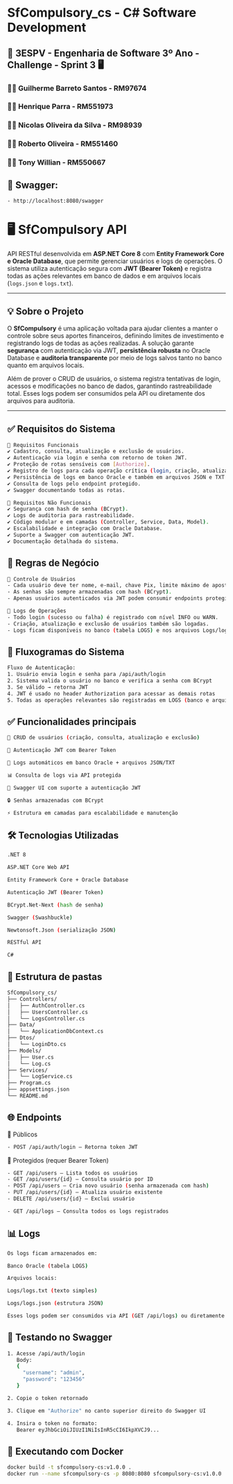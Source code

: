 ﻿# SfCompulsory_cs - C# Software Development

## 🚀 3ESPV - Engenharia de Software 3º Ano - Challenge - Sprint 3 🖥️
### 🧑‍💻 Guilherme Barreto Santos - RM97674
### 🧑‍💻 Henrique Parra - RM551973
### 🧑‍💻 Nicolas Oliveira da Silva - RM98939
### 🧑‍💻 Roberto Oliveira - RM551460
### 🧑‍💻 Tony Willian - RM550667

## 📄 Swagger:
	- http://localhost:8080/swagger

# 🖥️  SfCompulsory API

API RESTful desenvolvida em **ASP.NET Core 8** com **Entity Framework Core e Oracle Database**, que permite gerenciar usuários e logs de operações. O sistema utiliza autenticação segura com **JWT (Bearer Token)** e registra todas as ações relevantes em banco de dados e em arquivos locais (`logs.json` e `logs.txt`).

---

## 💡 Sobre o Projeto

O **SfCompulsory** é uma aplicação voltada para ajudar clientes a manter o controle sobre seus aportes financeiros, definindo limites de investimento e registrando logs de todas as ações realizadas. A solução garante **segurança** com autenticação via JWT, **persistência robusta** no Oracle Database e **auditoria transparente** por meio de logs salvos tanto no banco quanto em arquivos locais.

Além de prover o CRUD de usuários, o sistema registra tentativas de login, acessos e modificações no banco de dados, garantindo rastreabilidade total. Esses logs podem ser consumidos pela API ou diretamente dos arquivos para auditoria.

---

## ✅ Requisitos do Sistema
```bash
🔹 Requisitos Funcionais
✔️ Cadastro, consulta, atualização e exclusão de usuários.
✔️ Autenticação via login e senha com retorno de token JWT.
✔️ Proteção de rotas sensíveis com [Authorize].
✔️ Registro de logs para cada operação crítica (login, criação, atualização e exclusão).
✔️ Persistência de logs em banco Oracle e também em arquivos JSON e TXT.
✔️ Consulta de logs pelo endpoint protegido.
✔️ Swagger documentando todas as rotas.

🔹 Requisitos Não Funcionais
✔️ Segurança com hash de senha (BCrypt).
✔️ Logs de auditoria para rastreabilidade.
✔️ Código modular e em camadas (Controller, Service, Data, Model).
✔️ Escalabilidade e integração com Oracle Database.
✔️ Suporte a Swagger com autenticação JWT.
✔️ Documentação detalhada do sistema.
```

## 🔄 Regras de Negócio
```bash
🔐 Controle de Usuários
- Cada usuário deve ter nome, e-mail, chave Pix, limite máximo de aposta, username e senha.
- As senhas são sempre armazenadas com hash (BCrypt).
- Apenas usuários autenticados via JWT podem consumir endpoints protegidos.

🧾 Logs de Operações
- Todo login (sucesso ou falha) é registrado com nível INFO ou WARN.
- Criação, atualização e exclusão de usuários também são logadas.
- Logs ficam disponíveis no banco (tabela LOGS) e nos arquivos Logs/logs.json e Logs/logs.txt.
```

## 🧩 Fluxogramas do Sistema
```bash
Fluxo de Autenticação:
1. Usuário envia login e senha para /api/auth/login
2. Sistema valida o usuário no banco e verifica a senha com BCrypt
3. Se válido → retorna JWT
4. JWT é usado no header Authorization para acessar as demais rotas
5. Todas as operações relevantes são registradas em LOGS (banco e arquivos)
```

## ✅ Funcionalidades principais
```bash
👤 CRUD de usuários (criação, consulta, atualização e exclusão)

🔐 Autenticação JWT com Bearer Token

🧾 Logs automáticos em banco Oracle + arquivos JSON/TXT

📊 Consulta de logs via API protegida

📄 Swagger UI com suporte a autenticação JWT

🔒 Senhas armazenadas com BCrypt

⚡ Estrutura em camadas para escalabilidade e manutenção
```

## 🛠️ Tecnologias Utilizadas
```bash
.NET 8

ASP.NET Core Web API

Entity Framework Core + Oracle Database

Autenticação JWT (Bearer Token)

BCrypt.Net-Next (hash de senha)

Swagger (Swashbuckle)

Newtonsoft.Json (serialização JSON)

RESTful API

C#
```

## 📁 Estrutura de pastas
```bash
SfCompulsory_cs/
├── Controllers/
│   ├── AuthController.cs
│   ├── UsersController.cs
│   └── LogsController.cs
├── Data/
│   └── ApplicationDbContext.cs
├── Dtos/
│   └── LoginDto.cs
├── Models/
│   ├── User.cs
│   └── Log.cs
├── Services/
│   └── LogService.cs
├── Program.cs
├── appsettings.json
└── README.md
```

## 🌐 Endpoints
📌 Públicos
```bash
- POST /api/auth/login – Retorna token JWT
```
🔐 Protegidos (requer Bearer Token)
```bash
- GET /api/users – Lista todos os usuários
- GET /api/users/{id} – Consulta usuário por ID
- POST /api/users – Cria novo usuário (senha armazenada com hash)
- PUT /api/users/{id} – Atualiza usuário existente
- DELETE /api/users/{id} – Exclui usuário

- GET /api/logs – Consulta todos os logs registrados
```

## 📊 Logs
```bash
Os logs ficam armazenados em:

Banco Oracle (tabela LOGS)

Arquivos locais:

Logs/logs.txt (texto simples)

Logs/logs.json (estrutura JSON)

Esses logs podem ser consumidos via API (GET /api/logs) ou diretamente nos arquivos.
```

## 🧪 Testando no Swagger
```bash
1. Acesse /api/auth/login
   Body:
   {
     "username": "admin",
     "password": "123456"
   }

2. Copie o token retornado

3. Clique em "Authorize" no canto superior direito do Swagger UI

4. Insira o token no formato:
   Bearer eyJhbGciOiJIUzI1NiIsInR5cCI6IkpXVCJ9...
```

## 🐳 Executando com Docker
```bash
docker build -t sfcompulsory-cs:v1.0.0 .
docker run --name sfcompulsory-cs -p 8080:8080 sfcompulsory-cs:v1.0.0
```

